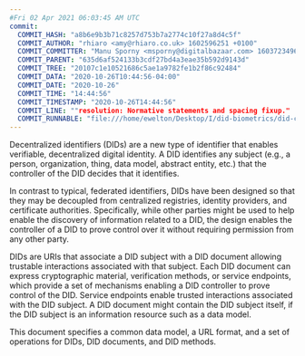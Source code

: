 ```yaml
---
#Fri 02 Apr 2021 06:03:45 AM UTC
commit:
  COMMIT_HASH: "a8b6e9b3b71c8257d753b7a2774c10f27a8d4c5f"
  COMMIT_AUTHOR: "rhiaro <amy@rhiaro.co.uk> 1602596251 +0100"
  COMMIT_COMMITTER: "Manu Sporny <msporny@digitalbazaar.com> 1603723496 -0400"
  COMMIT_PARENT: "635d6af524133b3cdf27bd4a3eae35b592d9143d"
  COMMIT_TREE: "20107c1e10521686c5ae1a9782fe1b2f86c92484"
  COMMIT_DATA: "2020-10-26T10:44:56-04:00"
  COMMIT_DATE: "2020-10-26"
  COMMIT_TIME: "14:44:56"
  COMMIT_TIMESTAMP: "2020-10-26T14:44:56"
  COMMIT_LINE: ""resolution: Normative statements and spacing fixup."
  COMMIT_RUNNABLE: "file:///home/ewelton/Desktop/I/did-biometrics/did-core-dataset/analysis/gitinfo/a8b6e9b3b71c8257d753b7a2774c10f27a8d4c5f/snapshot/index.html"
---
```


<section id="abstract">
<p>
<a>Decentralized identifiers</a> (DIDs) are a new type of identifier that
enables verifiable, decentralized digital identity. A <a>DID</a> identifies any
subject (e.g., a person, organization, thing, data model, abstract entity, etc.)
that the controller of the <a>DID</a> decides that it identifies.

In contrast to typical, federated identifiers, DIDs have been designed
so that they may be decoupled from centralized registries, identity providers,
and certificate authorities. Specifically, while other parties might be used
to help enable the discovery of information related to a <a>DID</a>,
the design enables the controller of a <a>DID</a> to prove control over it
without requiring permission from any other party.

<a>DID</a>s are URIs that associate a <a>DID subject</a> with a <a>DID
document</a> allowing trustable interactions associated with that subject.
Each <a>DID document</a> can express cryptographic material, verification
methods, or <a>service endpoints</a>, which provide a set of mechanisms
enabling a <a>DID controller</a> to prove control of the <a>DID</a>.
<a>Service endpoints</a> enable trusted interactions associated with the
<a>DID subject</a>. A <a>DID document</a> might contain the <a>DID subject</a>
itself, if the <a>DID subject</a> is an information resource such as a data model.
    </p>
<p>
This document specifies a common data model, a URL format, and a set of
operations for <a>DIDs</a>, <a>DID documents</a>, and <a>DID methods</a>.
    </p>
</section>
